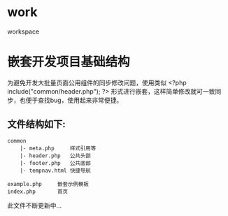 work
====

workspace


嵌套开发项目基础结构
====================

为避免开发大批量页面公用组件的同步修改问题，使用类似 &lt;?php include("common/header.php"); ?&gt; 形式进行嵌套，这样简单修改就可一致同步，也便于查找bug，使用起来非常便捷。

文件结构如下:
-------------

    common
        |- meta.php     样式引用等
        |- header.php   公共头部
        |- footer.php   公共底部
        |- tempnav.html 快捷导航
        
    example.php     嵌套示例模板
    index.php       首页

此文件不断更新中...


